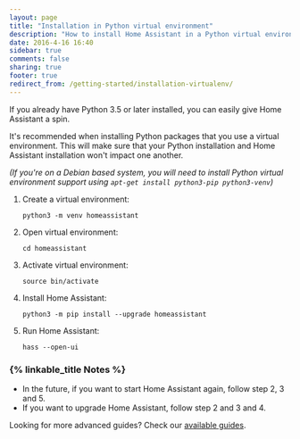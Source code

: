 ```yaml
---
layout: page
title: "Installation in Python virtual environment"
description: "How to install Home Assistant in a Python virtual environment."
date: 2016-4-16 16:40
sidebar: true
comments: false
sharing: true
footer: true
redirect_from: /getting-started/installation-virtualenv/
---
```


If you already have Python 3.5 or later installed, you can easily give Home Assistant a spin.

It's recommended when installing Python packages that you use a virtual environment. This will make sure that your Python installation and Home Assistant installation won't impact one another.

_(If you're on a Debian based system, you will need to install Python virtual environment support using `apt-get install python3-pip python3-venv`)_

 1. Create a virtual environment:
    ```
    python3 -m venv homeassistant
    ```
 2. Open virtual environment:
    ```
    cd homeassistant
    ```
 3. Activate virtual environment:
    ```
    source bin/activate
    ```
 4. Install Home Assistant:
    ```
    python3 -m pip install --upgrade homeassistant
    ```
 5. Run Home Assistant:
    ```
    hass --open-ui
    ```

### {% linkable_title Notes %}

- In the future, if you want to start Home Assistant again, follow step 2, 3 and 5.
- If you want to upgrade Home Assistant, follow step 2 and 3 and 4.

<p class='info'>
Looking for more advanced guides? Check our <a href='/docs/installation/'>available guides</a>.
</p>
